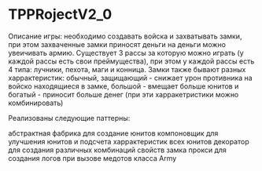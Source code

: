 # TPPRojectV2_0

Описание игры: необходимо создавать войска и захватывать замки, при этом захваченные замки приносят деньги на деньги можно увеичивать армию. Существует 3 рассы за которую можно играть (у каждой рассы есть свои преймущества), при этом у каждой рассы есть 4 типа: лучники, пехота, маги и конница. Замки также бывают разных харрактеристик: обычный, защищающий - снижает урон противника на войско находящиеся в замке, большой - вмещает больше юнитов и богатый - приносит больше денег (при эти харракетристики можно комбинировать)

Реализованы следующие паттерны:

абстрактная фабрика для создание юнитов
компоновщик для улучшения юнитов и подсчета харрактеристик всех юнитов
декоратор для создания различных комбинаций свойств замка
прокси для создания логов при вызове медотов класса Army
